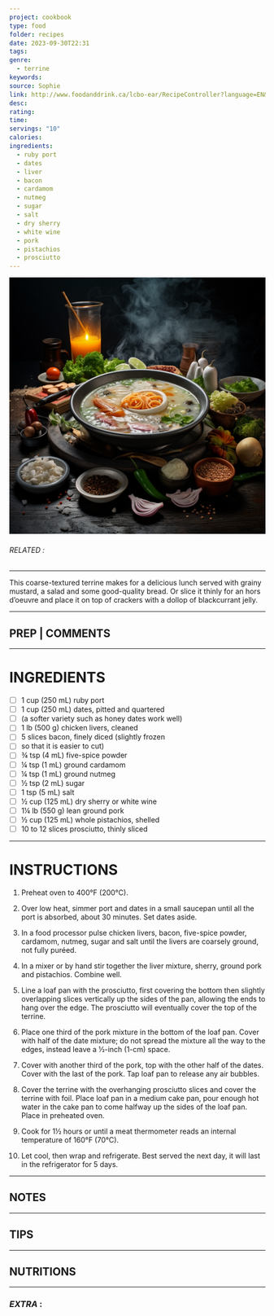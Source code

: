```yaml
---
project: cookbook
type: food
folder: recipes
date: 2023-09-30T22:31
tags: 
genre:
  - terrine
keywords: 
source: Sophie
link: http://www.foodanddrink.ca/lcbo-ear/RecipeController?language=EN&recipeType=1&action=recipe&recipeID=4374
desc: 
rating: 
time: 
servings: "10"
calories: 
ingredients:
  - ruby port
  - dates
  - liver
  - bacon
  - cardamom
  - nutmeg
  - sugar
  - salt
  - dry sherry
  - white wine
  - pork
  - pistachios
  - prosciutto
---
```


![IMAGE](_default.png)

###### *RELATED* : 
---
This coarse-textured terrine makes for a delicious lunch served with grainy mustard, a salad and some good-quality bread. Or slice it thinly for an hors d’oeuvre and place it on top of crackers with a dollop of blackcurrant jelly.

---
## PREP | COMMENTS



---
# INGREDIENTS

- [ ] 1 cup (250 mL) ruby port
- [ ] 1 cup (250 mL) dates, pitted and quartered
- [ ] (a softer variety such as honey dates work well)
- [ ] 1 lb (500 g) chicken livers, cleaned
- [ ] 5 slices bacon, finely diced (slightly frozen
- [ ] so that it is easier to cut)
- [ ] ¾ tsp (4 mL) five-spice powder
- [ ] ¼ tsp (1 mL) ground cardamom
- [ ] ¼ tsp (1 mL) ground nutmeg
- [ ] ½ tsp (2 mL) sugar
- [ ] 1 tsp (5 mL) salt
- [ ] ½ cup (125 mL) dry sherry or white wine
- [ ] 1¼ lb (550 g) lean ground pork
- [ ] ½ cup (125 mL) whole pistachios, shelled
- [ ] 10 to 12 slices prosciutto, thinly sliced

---
# INSTRUCTIONS

1. Preheat oven to 400°F (200°C).

2. Over low heat, simmer port and dates in a small saucepan until all the port is absorbed, about 30 minutes. Set dates aside.

3. In a food processor pulse chicken livers, bacon, five-spice powder, cardamom, nutmeg, sugar and salt until the livers are coarsely ground, not fully puréed.
  
4. In a mixer or by hand stir together the liver mixture, sherry, ground pork and pistachios. Combine well. 

5. Line a loaf pan with the prosciutto, first covering the bottom then slightly overlapping slices vertically up the sides of the pan, allowing the ends to hang over the edge. The prosciutto will eventually cover the top of the terrine. 

6. Place one third of the pork mixture in the bottom of the loaf pan. Cover with half of the date mixture; do not spread the mixture all the way to the edges, instead leave a ½-inch (1-cm) space.

7. Cover with another third of the pork, top with the other half of the dates. Cover with the last of the pork. Tap loaf pan to release any air bubbles. 

8. Cover the terrine with the overhanging prosciutto slices and cover the terrine with foil. Place loaf pan in a medium cake pan, pour enough hot water in the cake pan to come halfway up the sides of the loaf pan. Place in preheated oven.

9. Cook for 1½ hours or until a meat thermometer reads an internal temperature of 160°F (70°C). 

10. Let cool, then wrap and refrigerate. Best served the next day, it will last in the refrigerator for 5 days.

---
## NOTES



---
## TIPS



---
## NUTRITIONS



---
### *EXTRA* :



